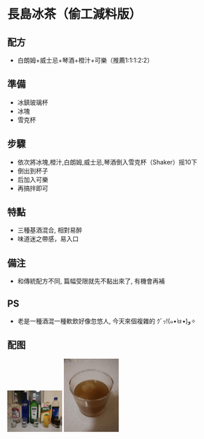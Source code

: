 # 長島冰茶（偷工減料版）

## 配方

* 白朗姆+威士忌+琴酒+橙汁+可樂（推薦1:1:1:2:2）

## 準備

* 冰鎮玻璃杯
* 冰塊
* 雪克杯

## 步驟

* 依次將冰塊,橙汁,白朗姆,威士忌,琴酒倒入雪克杯（Shaker）摇10下
* 倒出到杯子
* 后加入可樂
* 再搞拌即可

## 特點

* 三種基酒混合, 相對易醉
* 味道迷之帶感，易入口

## 備注

* 和傳統配方不同, 篇幅受限就先不黏出來了, 有機會再補

## PS

* 老是一種酒混一種軟飲好像忽悠人, 今天來個複雜的 ｸﾞｯ!(๑•̀ㅂ•́)و✧

## 配图

<div style="inline-block">
<img src="1.jpeg" width=25%>
<img src="2.jpeg" width=25%>
</div>


